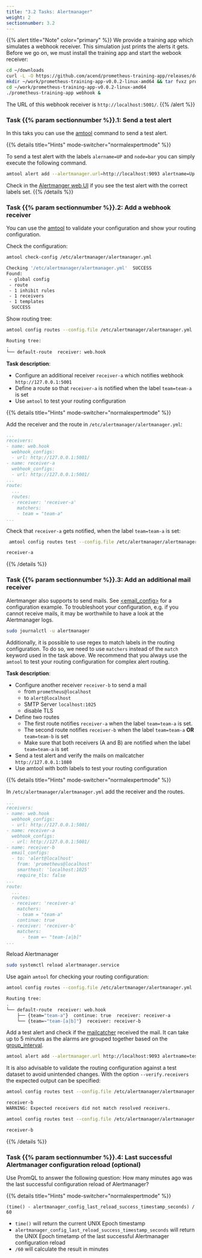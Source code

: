 ```yaml
---
title: "3.2 Tasks: Alertmanager"
weight: 2
sectionnumber: 3.2
---
```


{{% alert title="Note" color="primary" %}}
We provide a training app which simulates a webhook receiver. This simulation just prints the alerts it gets. Before we go on, we must install the training app and start the webook receiver:

```bash
cd ~/downloads
curl -L -O https://github.com/acend/prometheus-training-app/releases/download/v0.0.2/prometheus-training-app-v0.0.2-linux-amd64.tar.gz
mkdir ~/work/prometheus-training-app-v0.0.2-linux-amd64 && tar fvxz prometheus-training-app-v0.0.2-linux-amd64.tar.gz -C $_
cd ~/work/prometheus-training-app-v0.0.2-linux-amd64
./prometheus-training-app webhook &
```

The URL of this webhook receiver is `http://localhost:5001/`.
{{% /alert %}}

### Task {{% param sectionnumber %}}.1: Send a test alert

In this taks you can use the [amtool](https://github.com/prometheus/alertmanager#amtool) command to send a test alert.

{{% details title="Hints" mode-switcher="normalexpertmode" %}}

To send a test alert with the labels `alername=UP` and `node=bar` you can simply execute the following command.

```bash
amtool alert add --alertmanager.url=http://localhost:9093 alertname=Up node=bar
```

Check in the [Alertmanger web UI](http://LOCALHOST:9093) if you see the test alert with the correct labels set.
{{% /details %}}

### Task {{% param sectionnumber %}}.2: Add a webhook receiver

You can use the [amtool](https://github.com/prometheus/alertmanager#amtool) to validate your configuration and show your routing configuration.

Check the configuration:

```bash
amtool check-config /etc/alertmanager/alertmanager.yml
```

```bash
Checking '/etc/alertmanager/alertmanager.yml'  SUCCESS
Found:
 - global config
 - route
 - 1 inhibit rules
 - 1 receivers
 - 1 templates
  SUCCESS
```

Show routing tree:

```bash
amtool config routes --config.file /etc/alertmanager/alertmanager.yml
```

```bash
Routing tree:
.
└── default-route  receiver: web.hook
```

**Task description**:

* Configure an additional receiver `receiver-a` which notifies webhook `http://127.0.0.1:5001`
* Define a route so that `receiver-a` is notified when the label `team=team-a` is set
* Use `amtool` to test your routing configuration

{{% details title="Hints" mode-switcher="normalexpertmode" %}}

Add the receiver and the route in `/etc/alertmanager/alertmanager.yml`:

```yaml
...
receivers:
- name: web.hook
  webhook_configs:
  - url: http://127.0.0.1:5001/
- name: receiver-a
  webhook_configs:
  - url: http://127.0.0.1:5001/
...
route:
  ...
  routes:
  - receiver: 'receiver-a'
    matchers:
    - team = "team-a"
...
```

Check that `receiver-a` gets notified, when the label `team=team-a` is set:

```bash
 amtool config routes test --config.file /etc/alertmanager/alertmanager.yml team=team-a
```

```bash
receiver-a
```

{{% /details %}}

### Task {{% param sectionnumber %}}.3: Add an additional mail receiver

Alertmanger also supports to send mails. See [<email_config>](https://prometheus.io/docs/alerting/latest/configuration/#email_config) for a configuration example. To troubleshoot your configuration, e.g. if you cannot receive mails, it may be worthwhile to have a look at the Alertmanager logs.

```bash
sudo journalctl -u alertmanager
```

Additionally, it is possible to use regex to match labels in the routing configuration. To do so, we need to use `matchers` instead of the `match` keyword used in the task above. We recommend that you always use the `amtool` to test your routing configuration for complex alert routing.

**Task description**:

* Configure another receiver `receiver-b` to send a mail
  * from `prometheus@localhost`
  * to `alert@localhost`
  * SMTP Server `localhost:1025`
  * disable TLS
* Define two routes
  * The first route notifies `receiver-a` when the label `team=team-a` is set.
  * The second route notifies `receiver-b` when the label `team=team-a` **OR** `team=team-b` is set
  * Make sure that both receivers (A and B) are notified when the label `team=team-a` is set
* Send a test alert and verify the mails on mailcatcher `http://127.0.0.1:1080`
* Use amtool with both labels to test your routing configuration

{{% details title="Hints" mode-switcher="normalexpertmode" %}}

In `/etc/alertmanager/alertmanager.yml` add the receiver and the routes.

```yaml
...
receivers:
- name: web.hook
  webhook_configs:
  - url: http://127.0.0.1:5001/
- name: receiver-a
  webhook_configs:
  - url: http://127.0.0.1:5001/
- name: receiver-b
  email_configs:
  - to: 'alert@localhost'
    from: 'prometheus@localhost'
    smarthost: 'localhost:1025'
    require_tls: false
...
route:
  ...
  routes:
  - receiver: 'receiver-a'
    matchers:
    - team = "team-a"
    continue: true
  - receiver: 'receiver-b'
    matchers:
      - team =~ "team-[a|b]"
...
```

Reload Alertmanager
```bash
sudo systemctl reload alertmanager.service
```

Use again `amtool` for checking your routing configuration:

```bash
amtool config routes --config.file /etc/alertmanager/alertmanager.yml
```

```bash
Routing tree:
.
└── default-route  receiver: web.hook
    ├── {team="team-a"}  continue: true  receiver: receiver-a
    └── {team=~"team-[a|b]"}  receiver: receiver-b
```

Add a test alert and check if the [mailcatcher](http://LOCALHOST:1080) received the mail. It can take up to 5 minutes as the alarms are grouped together based on the [group_interval](https://prometheus.io/docs/alerting/latest/configuration/#route).

```bash
amtool alert add --alertmanager.url http://localhost:9093 alertname=test team=team-a
```

It is also advisable to validate the routing configuration against a test dataset to avoid unintended changes. With the option `--verify.receivers` the expected output can be specified:

```bash
amtool config routes test --config.file /etc/alertmanager/alertmanager.yml --verify.receivers=receiver-a team=team-b
```

```bash
receiver-b
WARNING: Expected receivers did not match resolved receivers.
```

```bash
amtool config routes test --config.file /etc/alertmanager/alertmanager.yml --verify.receivers=receiver-b team=team-b
```

```bash
receiver-b
```

{{% /details %}}

### Task {{% param sectionnumber %}}.4: Last successful Alertmanager configuration reload (optional)

Use PromQL to answer the following question: How many minutes ago was the last successful configuration reload of Alertmanager?

{{% details title="Hints" mode-switcher="normalexpertmode" %}}

```promql
(time() - alertmanager_config_last_reload_success_timestamp_seconds) / 60
```

* `time()` will return the current UNIX Epoch timestamp
* `alertmanager_config_last_reload_success_timestamp_seconds` will return the UNIX Epoch timetamp of the last successful Alertmanager configuration reload
* `/60` will calculate the result in minutes
